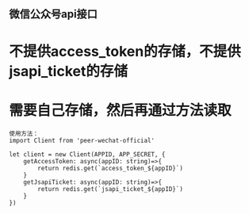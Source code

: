 ## 微信公众号api接口
# 不提供access_token的存储，不提供jsapi_ticket的存储
# 需要自己存储，然后再通过方法读取
```
使用方法：
import Client from 'peer-wechat-official'

let client = new Client(APPID, APP_SECRET, {
    getAccessToken: async(appID: string)=>{
        return redis.get(`access_token_${appID}`)
    }
    getJsapiTicket: async(appID: string)=>{
        return redis.get(`jsapi_ticket_${appID}`)
    }
})
```